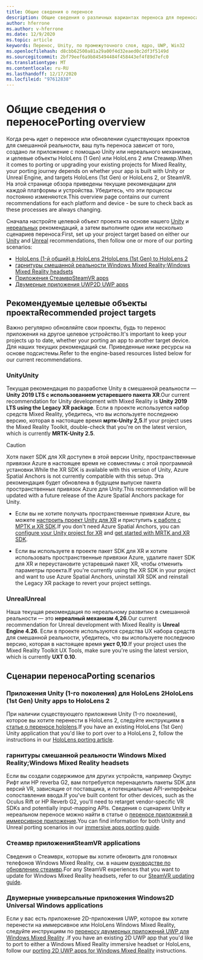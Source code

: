 ```yaml
---
title: Общие сведения о переносе
description: Общие сведения о различных вариантах переноса для переноса существующих приложений в смешанную реальность.
author: hferrone
ms.author: v-hferrone
ms.date: 12/9/2020
ms.topic: article
keywords: Перенос, Unity, по промежуточного слоя, ядро, UWP, Win32
ms.openlocfilehash: d8cbb62500a81a29a00f4d32eaed0c2df3f5149d
ms.sourcegitcommit: 2bf79eef6a9b845494484f458443ef4f89d7efc0
ms.translationtype: MT
ms.contentlocale: ru-RU
ms.lasthandoff: 12/17/2020
ms.locfileid: "97612838"
---
```

# <a name="porting-overview"></a><span data-ttu-id="14739-104">Общие сведения о переносе</span><span class="sxs-lookup"><span data-stu-id="14739-104">Porting overview</span></span>

<span data-ttu-id="14739-105">Когда речь идет о переносе или обновлении существующих проектов для смешанной реальности, ваш путь переноса зависит от того, создано ли приложение с помощью Unity или нереального механизма, и целевые объекты HoloLens (1 Gen) или HoloLens 2 или Стеамвр.</span><span class="sxs-lookup"><span data-stu-id="14739-105">When it comes to porting or upgrading your existing projects for Mixed Reality, your porting journey depends on whether your app is built with Unity or Unreal Engine, and targets HoloLens (1st Gen) or HoloLens 2, or SteamVR.</span></span> <span data-ttu-id="14739-106">На этой странице обзора приведены текущие рекомендации для каждой платформы и устройства. Убедитесь, что эти процессы постоянно изменяются.</span><span class="sxs-lookup"><span data-stu-id="14739-106">This overview page contains our current recommendations for each platform and device - be sure to check back as these processes are always changing.</span></span>

<span data-ttu-id="14739-107">Сначала настройте целевой объект проекта на основе нашего [Unity](#unity) и [нереальных](#unreal) рекомендаций, а затем выполните один или несколько сценариев переноса:</span><span class="sxs-lookup"><span data-stu-id="14739-107">First, set up your project target based on either our [Unity](#unity) and [Unreal](#unreal) recommendations, then follow one or more of our porting scenarios:</span></span>

- [<span data-ttu-id="14739-108">HoloLens (1-й общий) в HoloLens 2</span><span class="sxs-lookup"><span data-stu-id="14739-108">HoloLens (1st Gen) to HoloLens 2</span></span>](#hololens-1st-gen-unity-apps-to-hololens-2)
- [<span data-ttu-id="14739-109">гарнитуры смешанной реальности Windows Mixed Reality;</span><span class="sxs-lookup"><span data-stu-id="14739-109">Windows Mixed Reality headsets</span></span>](#windows-mixed-reality-headsets)
- [<span data-ttu-id="14739-110">Приложения Стеамвр</span><span class="sxs-lookup"><span data-stu-id="14739-110">SteamVR apps</span></span>](#steamvr-applications)
- [<span data-ttu-id="14739-111">Двумерные приложения UWP</span><span class="sxs-lookup"><span data-stu-id="14739-111">2D UWP apps</span></span>](#2d-universal-windows-applications)

## <a name="recommended-project-targets"></a><span data-ttu-id="14739-112">Рекомендуемые целевые объекты проекта</span><span class="sxs-lookup"><span data-stu-id="14739-112">Recommended project targets</span></span>

<span data-ttu-id="14739-113">Важно регулярно обновляйте свои проекты, будь то перенос приложения на другое целевое устройство.</span><span class="sxs-lookup"><span data-stu-id="14739-113">It's important to keep your projects up to date, whether your porting an app to another target device.</span></span> <span data-ttu-id="14739-114">Для наших текущих рекомендаций см. Приведенные ниже ресурсы на основе подсистемы.</span><span class="sxs-lookup"><span data-stu-id="14739-114">Refer to the engine-based resources listed below for our current recommendations.</span></span>

### <a name="unity"></a><span data-ttu-id="14739-115">Unity</span><span class="sxs-lookup"><span data-stu-id="14739-115">Unity</span></span>

<span data-ttu-id="14739-116">Текущая рекомендация по разработке Unity в смешанной реальности — **Unity 2019 LTS с использованием устаревшего пакета XR**.</span><span class="sxs-lookup"><span data-stu-id="14739-116">Our current recommendation for Unity development with Mixed Reality is **Unity 2019 LTS using the Legacy XR package**.</span></span> <span data-ttu-id="14739-117">Если в проекте используется набор средств Mixed Reality, убедитесь, что вы используете последнюю версию, которая в настоящее время **мртк-Unity 2,5**.</span><span class="sxs-lookup"><span data-stu-id="14739-117">If your project uses the Mixed Reality Toolkit, double-check that you're on the latest version, which is currently **MRTK-Unity 2.5**.</span></span>

> [!CAUTION]
> <span data-ttu-id="14739-118">Хотя пакет SDK для XR доступен в этой версии Unity, пространственные привязки Azure в настоящее время не совместимы с этой программой установки.</span><span class="sxs-lookup"><span data-stu-id="14739-118">While the XR SDK is available with this version of Unity, Azure Spatial Anchors is not currently compatible with this setup.</span></span> <span data-ttu-id="14739-119">Эта рекомендация будет обновлена в будущем выпуске пакета пространственных привязок Azure для Unity.</span><span class="sxs-lookup"><span data-stu-id="14739-119">This recommendation will be updated with a future release of the Azure Spatial Anchors package for Unity.</span></span> 
> 
> * <span data-ttu-id="14739-120">Если вы не хотите получать пространственные привязки Azure, вы можете [настроить проект Unity для XR](https://docs.unity3d.com/Manual/configuring-project-for-xr.html) и приступить [к работе с МРТК и XR SDK](https://microsoft.github.io/MixedRealityToolkit-Unity/Documentation/GettingStartedWithMRTKAndXRSDK.html).</span><span class="sxs-lookup"><span data-stu-id="14739-120">If you don't need Azure Spatial Anchors, you can [configure your Unity project for XR](https://docs.unity3d.com/Manual/configuring-project-for-xr.html) and [get started with MRTK and XR SDK](https://microsoft.github.io/MixedRealityToolkit-Unity/Documentation/GettingStartedWithMRTKAndXRSDK.html).</span></span>
> 
> * <span data-ttu-id="14739-121">Если вы используете в проекте пакет SDK для XR и хотите использовать пространственные привязки Azure, удалите пакет SDK для XR и переустановите устаревший пакет XR, чтобы отменить параметры проекта.</span><span class="sxs-lookup"><span data-stu-id="14739-121">If you're currently using the XR SDK in your project and want to use Azure Spatial Anchors, uninstall XR SDK and reinstall the Legacy XR package to revert your project settings.</span></span>


### <a name="unreal"></a><span data-ttu-id="14739-122">Unreal</span><span class="sxs-lookup"><span data-stu-id="14739-122">Unreal</span></span> 

<span data-ttu-id="14739-123">Наша текущая рекомендация по нереальному развитию в смешанной реальности — это **нереалный механизм 4,26**.</span><span class="sxs-lookup"><span data-stu-id="14739-123">Our current recommendation for Unreal development with Mixed Reality is **Unreal Engine 4.26**.</span></span> <span data-ttu-id="14739-124">Если в проекте используются средства UX набора средств для смешанной реальности, убедитесь, что вы используете последнюю версию, которая в настоящее время **укст 0,10**.</span><span class="sxs-lookup"><span data-stu-id="14739-124">If your project uses the Mixed Reality Toolkit UX Tools, make sure you're using the latest version, which is currently **UXT 0.10**.</span></span>

## <a name="porting-scenarios"></a><span data-ttu-id="14739-125">Сценарии переноса</span><span class="sxs-lookup"><span data-stu-id="14739-125">Porting scenarios</span></span>

### <a name="hololens-1st-gen-unity-apps-to-hololens-2"></a><span data-ttu-id="14739-126">Приложения Unity (1-го поколения) для HoloLens 2</span><span class="sxs-lookup"><span data-stu-id="14739-126">HoloLens (1st Gen) Unity apps to HoloLens 2</span></span>

<span data-ttu-id="14739-127">При наличии существующего приложения Unity (1-го поколения), которое вы хотите перенести в HoloLens 2, следуйте инструкциям в [статье о переносе hololens](../unity/mrtk-porting-guide.md).</span><span class="sxs-lookup"><span data-stu-id="14739-127">If you have an existing HoloLens (1st Gen) Unity application that you'd like to port over to a HoloLens 2, follow the instructions in our [HoloLens porting article](../unity/mrtk-porting-guide.md).</span></span>

### <a name="windows-mixed-reality-headsets"></a><span data-ttu-id="14739-128">гарнитуры смешанной реальности Windows Mixed Reality;</span><span class="sxs-lookup"><span data-stu-id="14739-128">Windows Mixed Reality headsets</span></span>

<span data-ttu-id="14739-129">Если вы создали содержимое для других устройств, например Окулус Рифт или HP reverbа G2, вам потребуется перенацелить пакеты SDK для версий VR, зависящие от поставщика, и потенциальные API-интерфейсы сопоставления ввода.</span><span class="sxs-lookup"><span data-stu-id="14739-129">If you've built content for other devices, such as the Oculus Rift or HP Reverb G2, you'll need to retarget vendor-specific VR SDKs and potentially input-mapping APIs.</span></span> <span data-ttu-id="14739-130">Сведения о сценариях Unity и нереальном переносе можно найти в статье о [переносе приложений в иммерсивное приложение](porting-guides.md).</span><span class="sxs-lookup"><span data-stu-id="14739-130">You can find information for both Unity and Unreal porting scenarios in our [immersive apps porting guide](porting-guides.md).</span></span>

### <a name="steamvr-applications"></a><span data-ttu-id="14739-131">Стеамвр приложения</span><span class="sxs-lookup"><span data-stu-id="14739-131">SteamVR applications</span></span>

<span data-ttu-id="14739-132">Сведения о Стеамврх, которые вы хотите обновить для головных телефонов Windows Mixed Reality, см. в нашем [руководстве по обновлению стеамвр](updating-your-steamvr-application-for-windows-mixed-reality.md).</span><span class="sxs-lookup"><span data-stu-id="14739-132">For any SteamVR experiences that you want to update for Windows Mixed Reality headsets, refer to our [SteamVR updating guide](updating-your-steamvr-application-for-windows-mixed-reality.md).</span></span>

### <a name="2d-universal-windows-applications"></a><span data-ttu-id="14739-133">Двумерные универсальные приложения Windows</span><span class="sxs-lookup"><span data-stu-id="14739-133">2D Universal Windows applications</span></span>

<span data-ttu-id="14739-134">Если у вас есть приложение 2D-приложения UWP, которое вы хотите перенести на иммерсивное или HoloLens Windows Mixed Reality, следуйте инструкциям по [переносу двумерных приложений UWP для Windows Mixed Reality](building-2d-apps.md) .</span><span class="sxs-lookup"><span data-stu-id="14739-134">If you have an existing 2D UWP app that you'd like to port to either a Windows Mixed Reality immersive headset or HoloLens, follow our [porting 2D UWP apps for Windows Mixed Reality](building-2d-apps.md) instructions.</span></span>


